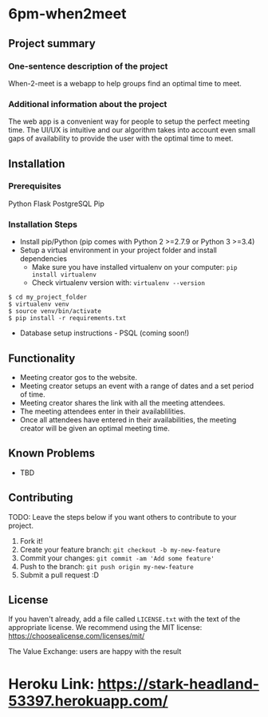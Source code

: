 
# 6pm-when2meet

## Project summary

### One-sentence description of the project

When-2-meet is a webapp to help groups find an optimal time to meet.

### Additional information about the project

The web app is a convenient way for people to setup the perfect meeting time. The UI/UX is intuitive and our algorithm takes into account even small gaps of availability to provide the user with the optimal time to meet.

## Installation

### Prerequisites
Python Flask
PostgreSQL
Pip

### Installation Steps
- Install pip/Python (pip comes with Python 2 >=2.7.9 or Python 3 >=3.4)
- Setup a virtual environment in your project folder and install dependencies
  - Make sure you have installed virtualenv on your computer: ```pip install virtualenv```
  - Check virtualenv version with: ```virtualenv --version```
```
$ cd my_project_folder
$ virtualenv venv
$ source venv/bin/activate
$ pip install -r requirements.txt
```
- Database setup instructions - PSQL (coming soon!)

## Functionality

- Meeting creator gos to the website.
- Meeting creator setups an event with a range of dates and a set period of time.
- Meeting creator shares the link with all the meeting attendees.
- The meeting attendees enter in their availablilities.
- Once all attendees have entered in their availabilities, the meeting creator will be given an optimal meeting time.

## Known Problems

- TBD


## Contributing

TODO: Leave the steps below if you want others to contribute to your project.

1. Fork it!
2. Create your feature branch: `git checkout -b my-new-feature`
3. Commit your changes: `git commit -am 'Add some feature'`
4. Push to the branch: `git push origin my-new-feature`
5. Submit a pull request :D

## License

If you haven't already, add a file called `LICENSE.txt` with the text of the appropriate license.
We recommend using the MIT license: <https://choosealicense.com/licenses/mit/>

The Value Exchange: users are happy with the result

Heroku Link: https://stark-headland-53397.herokuapp.com/
=======
